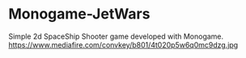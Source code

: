# Monogame-JetWars
Simple 2d SpaceShip Shooter game developed with Monogame.
https://www.mediafire.com/convkey/b801/4t020p5w6q0mc9dzg.jpg
